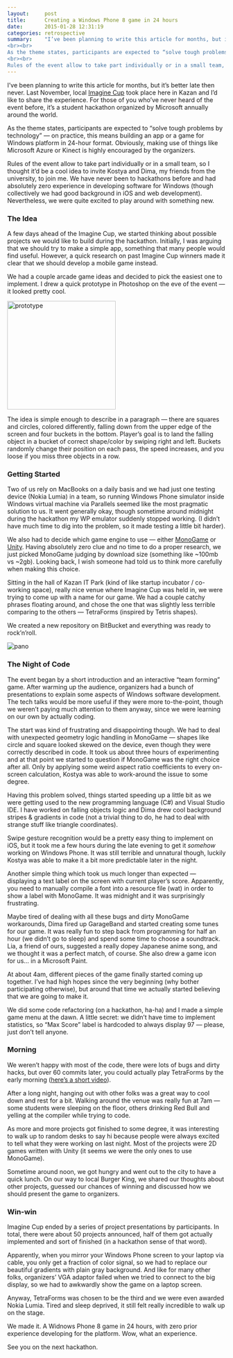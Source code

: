 ```yaml
---
layout:     post
title:      Creating a Windows Phone 8 game in 24 hours
date:       2015-01-28 12:31:19
categories: retrospective
summary:    "I’ve been planning to write this article for months, but it’s better late then never. Last November, local Imagine Cup took place here in Kazan and I’d like to share the experience. For those of you who’ve never heard of the event before, it’s a student hackathon organized by Microsoft annually around the world.
<br><br>
As the theme states, participants are expected to “solve tough problems by technology” — on practice, this means building an app or a game for Windows platform in 24-hour format. Obviously, making use of things like Microsoft Azure or Kinect is highly encouraged by the organizers.
<br><br>
Rules of the event allow to take part individually or in a small team, so I thought it’d be a cool idea to invite Kostya and Dima, my friends from the university, to join me. We have never been to hackathons before and had absolutely zero experience in developing software for Windows (though collectively we had good background in iOS and web development). Nevertheless, we were quite excited to play around with something new."
---
```


I’ve been planning to write this article for months, but it’s better late then never. Last November, local [Imagine Cup](http://en.wikipedia.org/wiki/Imagine_Cup) took place here in Kazan and I’d like to share the experience. For those of you who’ve never heard of the event before, it’s a student hackathon organized by Microsoft annually around the world.

As the theme states, participants are expected to “solve tough problems by technology” — on practice, this means building an app or a game for Windows platform in 24-hour format. Obviously, making use of things like Microsoft Azure or Kinect is highly encouraged by the organizers.

Rules of the event allow to take part individually or in a small team, so I thought it’d be a cool idea to invite Kostya and Dima, my friends from the university, to join me. We have never been to hackathons before and had absolutely zero experience in developing software for Windows (though collectively we had good background in iOS and web development). Nevertheless, we were quite excited to play around with something new.

### The Idea

A few days ahead of the Imagine Cup, we started thinking about possible projects we would like to build during the hackathon. Initially, I was arguing that we should try to make a simple app, something that many people would find useful. However, a quick research on past Imagine Cup winners made it clear that we should develop a mobile game instead.

We had a couple arcade game ideas and decided to pick the easiest one to implement. I drew a quick prototype in Photoshop on the eve of the event — it looked pretty cool.

<img src="{{ site.media_url }}/tetraforms/prototype.jpg" alt="prototype" style="width: 250px; "/>

The idea is simple enough to describe in a paragraph — there are squares and circles, colored differently, falling down from the upper edge of the screen and four buckets in the bottom. Player’s goal is to land the falling object in a bucket of correct shape/color by swiping right and left. Buckets randomly change their position on each pass, the speed increases, and you loose if you miss three objects in a row.

### Getting Started

Two of us rely on MacBooks on a daily basis and we had just one testing device (Nokia Lumia) in a team, so running Windows Phone simulator inside Windows virtual machine via Parallels seemed like the most pragmatic solution to us. It went generally okay, though sometime around midnight during the hackathon my WP emulator suddenly stopped working. (I didn’t have much time to dig into the problem, so it made testing a little bit harder).

We also had to decide which game engine to use — either [MonoGame](https://github.com/mono/MonoGame) or [Unity](http://unity3d.com). Having absolutely zero clue and no time to do a proper research, we just picked MonoGame judging by download size (something like ~100mb vs ~2gb). Looking back, I wish someone had told us to think more carefully when making this choice.

Sitting in the hall of Kazan IT Park (kind of like startup incubator / co-working space), really nice venue where Imagine Cup was held in, we were trying to come up with a name for our game. We had a couple catchy phrases floating around, and chose the one that was slightly less terrible comparing to the others — TetraForms (inspired by Tetris shapes). 

We created a new repository on BitBucket and everything was ready to rock’n’roll.

<img src="{{ site.media_url }}/tetraforms/pano.jpg" alt="pano"/>

### The Night of Code

The event began by a short introduction and an interactive “team forming” game. After warming up the audience, organizers had a bunch of presentations to explain some aspects of Windows software development. The tech talks would be more useful if they were more to-the-point, though we weren’t paying much attention to them anyway, since we were learning on our own by actually coding.

The start was kind of frustrating and disappointing though. We had to deal with unexpected geometry logic handling in MonoGame — shapes like circle and square looked skewed on the device, even though they were correctly described in code. It took us about three hours of experimenting and at that point we started to question if MonoGame was the right choice after all. Only by applying some weird aspect ratio coefficients to every on-screen calculation, Kostya was able to work-around the issue to some degree. 

Having this problem solved, things started speeding up a little bit as we were getting used to the new programming language (C#) and Visual Studio IDE. I have worked on falling objects logic and Dima drew cool background stripes & gradients in code (not a trivial thing to do, he had to deal with strange stuff like triangle coordinates).

Swipe gesture recognition would be a pretty easy thing to implement on iOS, but it took me a few hours during the late evening to get it *somehow* working on Windows Phone. It was still terrible and unnatural though, luckily Kostya was able to make it a bit more predictable later in the night.

Another simple thing which took us much longer than expected — displaying a text label on the screen with current player’s score. Apparently, you need to manually compile a font into a resource file (wat) in order to show a label with MonoGame. It was midnight and it was surprisingly frustrating.

Maybe tired of dealing with all these bugs and dirty MonoGame workarounds, Dima fired up GarageBand and started creating some tunes for our game. It was really fun to step back from programming for half an hour (we didn’t go to sleep) and spend some time to choose a soundtrack. Lia, a friend of ours, suggested a really dopey Japanese anime song, and we thought it was a perfect match, of course. She also drew a game icon for us… in a Microsoft Paint.

At about 4am, different pieces of the game finally started coming up together. I’ve had high hopes since the very beginning (why bother participating otherwise), but around that time we actually started believing that we are going to make it.

We did some code refactoring (on a hackathon, ha-ha) and I made a simple game menu at the dawn. A little secret: we didn’t have time to implement statistics, so “Max Score” label is hardcoded to always display 97  — please, just don’t tell anyone.

### Morning

We weren’t happy with most of the code, there were lots of bugs and dirty hacks, but over 60 commits later, you could actually play TetraForms by the early morning ([here’s a short video](https://dl.dropboxusercontent.com/u/10859705/tetraforms.mov)).

After a long night, hanging out with other folks was a great way to cool down and rest for a bit. Walking around the venue was really fun at 7am — some students were sleeping on the floor, others drinking Red Bull and yelling at the compiler while trying to code.

As more and more projects got finished to some degree, it was interesting to walk up to random desks to say hi because people were always excited to tell what they were working on last night. Most of the projects were 2D games written with Unity (it seems we were the only ones to use MonoGame).

Sometime around noon, we got hungry and went out to the city to have a quick lunch. On our way to local Burger King, we shared our thoughts about other projects, guessed our chances of winning and discussed how we should present the game to organizers.

### Win-win

Imagine Cup ended by a series of project presentations by participants. In total, there were about 50 projects announced, half of them got actually implemented and sort of finished (in a hackathon sense of that word). 

Apparently, when you mirror your Windows Phone screen to your laptop via cable, you only get a fraction of color signal, so we had to replace our beautiful gradients with plain gray background. And like for many other folks, organizers’ VGA adaptor failed when we tried to connect to the big display, so we had to awkwardly show the game on a laptop screen.

Anyway, TetraForms was chosen to be the third and we were even awarded Nokia Lumia. Tired and sleep deprived, it still felt really incredible to walk up on the stage.

We made it. A Widnows Phone 8 game in 24 hours, with zero prior experience developing for the platform. Wow, what an experience.

See you on the next hackathon.